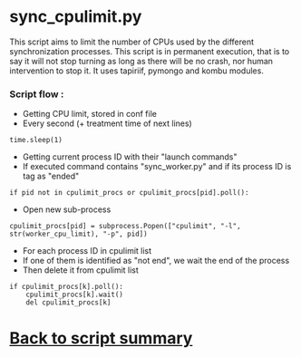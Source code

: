 # sync_cpulimit.py

This script aims to limit the number of CPUs used by the different synchronization processes.
This script is in permanent execution, that is to say it will not stop turning as long as there will be no crash, nor human intervention to stop it.
It uses tapiriif, pymongo and kombu modules.

### Script flow : 
- Getting CPU limit, stored in conf file
- Every second (+ treatment time of next lines)
```
time.sleep(1)
```
- Getting current process ID with their "launch commands"
- If executed command contains "sync_worker.py" and if its process ID is tag as "ended"
```
if pid not in cpulimit_procs or cpulimit_procs[pid].poll():
```
- Open new sub-process
```
cpulimit_procs[pid] = subprocess.Popen(["cpulimit", "-l", str(worker_cpu_limit), "-p", pid])
```
- For each process ID in cpulimit list
- If one of them is identified as "not end", we wait the end of the process 
- Then delete it from cpulimit list
```
if cpulimit_procs[k].poll():
    cpulimit_procs[k].wait()
    del cpulimit_procs[k]
```

# [Back to script summary](000-script-summary.md)
